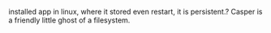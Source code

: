 

installed app in linux, where it stored even restart, it is persistent.?
Casper is a friendly little ghost of a filesystem.
